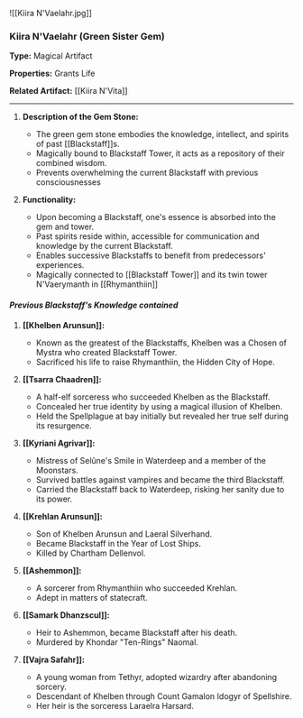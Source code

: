 ![[Kiira N'Vaelahr.jpg]]
### Kiira N'Vaelahr (Green Sister Gem)

**Type:** Magical Artifact

**Properties:** Grants Life

**Related Artifact:** [[Kiira N'Vita]]

---
1. **Description of the Gem Stone:**
   - The green gem stone embodies the knowledge, intellect, and spirits of past [[Blackstaff]]s.
   - Magically bound to Blackstaff Tower, it acts as a repository of their combined wisdom.
   - Prevents overwhelming the current Blackstaff with previous consciousnesses

2. **Functionality:**
   - Upon becoming a Blackstaff, one's essence is absorbed into the gem and tower.
   - Past spirits reside within, accessible for communication and knowledge by the current Blackstaff.
   - Enables successive Blackstaffs to benefit from predecessors' experiences.
   - Magically connected to [[Blackstaff Tower]] and its twin tower N'Vaerymanth in [[Rhymanthiin]]

#### ***Previous Blackstaff's Knowledge contained***
1. **[[Khelben Arunsun]]:**
   - Known as the greatest of the Blackstaffs, Khelben was a Chosen of Mystra who created Blackstaff Tower.
   - Sacrificed his life to raise Rhymanthiin, the Hidden City of Hope.
   
2. **[[Tsarra Chaadren]]:**
   - A half-elf sorceress who succeeded Khelben as the Blackstaff.
   - Concealed her true identity by using a magical illusion of Khelben.
   - Held the Spellplague at bay initially but revealed her true self during its resurgence.
   
3. **[[Kyriani Agrivar]]:**
   - Mistress of Selûne's Smile in Waterdeep and a member of the Moonstars.
   - Survived battles against vampires and became the third Blackstaff.
   - Carried the Blackstaff back to Waterdeep, risking her sanity due to its power.
   
4. **[[Krehlan Arunsun]]:**
   - Son of Khelben Arunsun and Laeral Silverhand.
   - Became Blackstaff in the Year of Lost Ships.
   - Killed by Chartham Dellenvol.
   
5. **[[Ashemmon]]:**
   - A sorcerer from Rhymanthiin who succeeded Krehlan.
   - Adept in matters of statecraft.
   
6. **[[Samark Dhanzscul]]:**
   - Heir to Ashemmon, became Blackstaff after his death.
   - Murdered by Khondar "Ten-Rings" Naomal.
   
7. **[[Vajra Safahr]]:**
   - A young woman from Tethyr, adopted wizardry after abandoning sorcery.
   - Descendant of Khelben through Count Gamalon Idogyr of Spellshire.
   - Her heir is the sorceress Laraelra Harsard.
